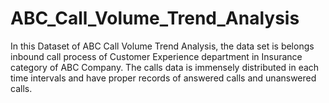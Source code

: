 # ABC_Call_Volume_Trend_Analysis
In this Dataset of ABC Call Volume Trend Analysis, the data set is belongs inbound call process of Customer Experience department in Insurance category of ABC Company. The calls data is immensely distributed in each time intervals and have proper records of answered calls and unanswered calls. 
